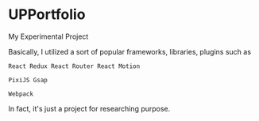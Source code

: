 # UPPortfolio
My Experimental Project

Basically, I utilized a sort of popular frameworks, libraries, plugins such as

    React Redux React Router React Motion
    
    PixiJS Gsap
    
    Webpack
    
In fact, it's just a project for researching purpose.
